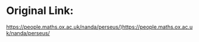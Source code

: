 # Original Link:
https://people.maths.ox.ac.uk/nanda/perseus/)https://people.maths.ox.ac.uk/nanda/perseus/
